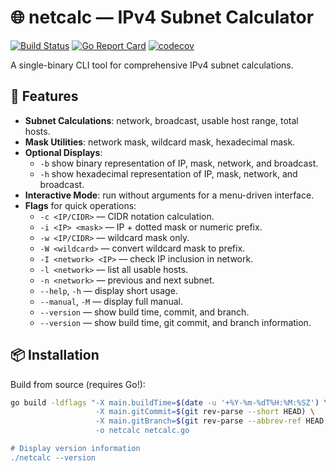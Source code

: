 # 🌐 netcalc — IPv4 Subnet Calculator

[![Build Status](https://github.com/galenoferreira/cidrcalc/actions/workflows/ci.yml/badge.svg)](https://github.com/galenoferreira/cidrcalc/actions/workflows/ci.yml)
[![Go Report Card](https://goreportcard.com/badge/github.com/galenoferreira/cidrcalc)](https://goreportcard.com/report/github.com/galenoferreira/cidrcalc)
[![codecov](https://codecov.io/gh/galenoferreira/cidrcalc/branch/master/graph/badge.svg?token=)](https://codecov.io/gh/galenoferreira/cidrcalc)

A single-binary CLI tool for comprehensive IPv4 subnet calculations.

## 🚀 Features

- **Subnet Calculations**: network, broadcast, usable host range, total hosts.
- **Mask Utilities**: network mask, wildcard mask, hexadecimal mask.
- **Optional Displays**:
  - `-b` show binary representation of IP, mask, network, and broadcast.
  - `-h` show hexadecimal representation of IP, mask, network, and broadcast.
- **Interactive Mode**: run without arguments for a menu-driven interface.
- **Flags** for quick operations:
  - `-c <IP/CIDR>` — CIDR notation calculation.
  - `-i <IP> <mask>` — IP + dotted mask or numeric prefix.
  - `-w <IP/CIDR>` — wildcard mask only.
  - `-W <wildcard>` — convert wildcard mask to prefix.
  - `-I <network> <IP>` — check IP inclusion in network.
  - `-l <network>` — list all usable hosts.
  - `-n <network>` — previous and next subnet.
  - `--help`, `-h` — display short usage.
  - `--manual`, `-M` — display full manual.
  - `--version` — show build time, commit, and branch.
  - `--version` — show build time, git commit, and branch information.

## 📦 Installation

Build from source (requires Go!):

```bash
go build -ldflags "-X main.buildTime=$(date -u '+%Y-%m-%dT%H:%M:%SZ') \
                   -X main.gitCommit=$(git rev-parse --short HEAD) \
                   -X main.gitBranch=$(git rev-parse --abbrev-ref HEAD')" \
                   -o netcalc netcalc.go

# Display version information
./netcalc --version
```
